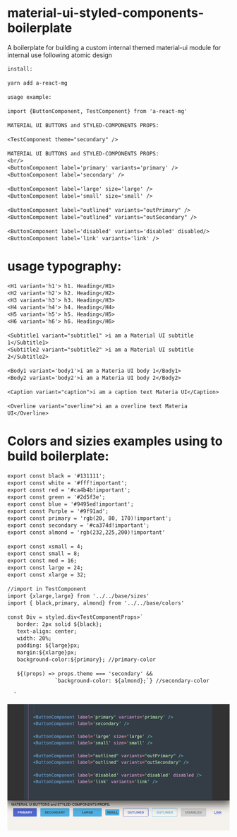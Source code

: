 # material-ui-styled-components-boilerplate
A boilerplate for building a custom internal themed material-ui module for internal use following atomic design
   
    install:
   
    yarn add a-react-mg

    usage example:

    import {ButtonComponent, TestComponent} from 'a-react-mg'
    
    MATERIAL UI BUTTONS and STYLED-COMPONENTS PROPS:

    <TestComponent theme="secondary" />

    MATERIAL UI BUTTONS and STYLED-COMPONENTS PROPS:
    <br/>
    <ButtonComponent label='primary' variants='primary' />
    <ButtonComponent label='secondary' />

    <ButtonComponent label='large' size='large' />
    <ButtonComponent label='small' size='small' />

    <ButtonComponent label="outlined" variants="outPrimary" />
    <ButtonComponent label="outlined" variants="outSecondary" />

    <ButtonComponent label='disabled' variants='disabled' disabled/>
    <ButtonComponent label='link' variants='link' />
     
   
   # usage typography:

    <H1 variant='h1'> h1. Heading</H1>
    <H2 variant='h2'> h2. Heading</H2>
    <H3 variant='h3'> h3. Heading</H3>
    <H4 variant='h4'> h4. Heading</H4>
    <H5 variant='h5'> h5. Heading</H5>
    <H6 variant='h6'> h6. Heading</H6>

    <Subtitle1 variant="subtitle1" >i am a Material UI subtitle 1</Subtitle1>
    <Subtitle2 variant="subtitle2" >i am a Material UI subtitle 2</Subtitle2>

    <Body1 variant='body1'>i am a Materia UI body 1</Body1>
    <Body2 variant='body2'>i am a Materia UI body 2</Body2>

    <Caption variant="caption">i am a caption text Materia UI</Caption>

    <Overline variant="overline">i am a overline text Materia UI</Overline>


   # Colors and sizies examples using to build boilerplate:

    export const black = '#131111';
    export const white = '#fff!important';
    export const red = '#ca4b4b!important';
    export const green = '#2d5f3e';
    export const blue = '#9495ed!important';
    export const Purple = '#9f91ad';
    export const primary = 'rgb(20, 80, 170)!important';
    export const secondary = '#ca374d!important';
    export const almond = 'rgb(232,225,200)!important'

    export const xsmall = 4;
    export const small = 8;
    export const med = 16;
    export const large = 24;
    export const xlarge = 32;  

    //import in TestComponent
    import {xlarge,large} from '../../base/sizes'
    import { black,primary, almond} from '../../base/colors'

    const Div = styled.div<TestComponentProps>`
       border: 2px solid ${black};
       text-align: center;
       width: 20%;
       padding: ${large}px;
       margin:${xlarge}px;
       background-color:${primary}; //primary-color

       ${(props) => props.theme === 'secondary' && 
                   `background-color: ${almond};`} //secondary-color

      `


<p>
    <img src="relativePath/../src/example/ButtonComponent/code.png"/>
</p>
 